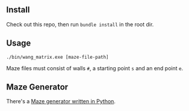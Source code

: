 Install
-------

Check out this repo, then run `bundle install` in the root dir.


Usage
-----

```
./bin/wang_matrix.exe [maze-file-path]
```

Maze files must consist of walls `#`, a starting point `s` and an end point `e`.

Maze Generator
-----------------

There's a [Maze generator written in Python](py/README.org).
